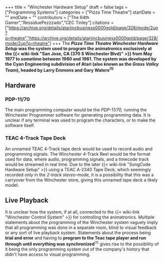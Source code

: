 +++
title = "Winchester Hardware Setup"
draft = false
tags = ["Programming Systems"]
categories = ["Pizza Time Theatre"]
startDate = ""
endDate = ""
contributors = ["The 64th Gamer","RessiduePezzzado","CEC Tinley"]
citations = ["https://archive.org/details/atariincbusiness0000gold/page/328/mode/2up?q=theatre","https://archive.org/details/atariincbusiness0000gold/page/328/mode/2up?q=theatre"]
+++
The ***Pizza Time Theatre Winchester Hardware Setup* was the system used to program the animatronics exclusively at the {{< wiki-link "San Jose, CA (370 S Winchester Blvd)" >}} from May 1977 to sometime between 1980 and 1981.
The system was developed by the Cyan Engineering subdivision of Atari (also known as the *Grass Valley Team*), headed by Larry Emmons and Gary Waters<sup>(1)</sup>**

## Hardware

### PDP-11/70

The main programming computer would be the *PDP-11/70,* running the Winchester Programmer software for generating programming data. It is unclear if any terminal was used to program the characters, or to make the software itself.

### TEAC 4-Track Tape Deck

An unnamed TEAC 4-Track tape deck would be used to record audio and programming signals. The Winchester 4-Track Reel would be the format used for data, where audio, programming signals, and a timecode track would be streamed in real time.
Due to the later {{< wiki-link "SongCode Hardware Setup" >}} using a TEAC A-2340 Tape Deck, which seemingly recorded only in the *2-track stereo-mode,* it is a possibility that this was a carryover from the Winchester store, giving this unnamed tape deck a likely model.

## Live Playback

It is unclear how the system, if at all, connected to the {{< wiki-link "Winchester Control System" >}} for controlling the animatronics. Multiple statements about the programming of the Winchester system vaguely imply that all programming was done in a separate room, blind to visual feedback or any sort of live playback system. Statements about the process being **trial and error** and having to **program to the Teac tape player and run through until everything was synchronized**<sup>(1)</sup> gives rise to the possibility of it being the only programming system out of the company's history that didn't have access to visual programming.

